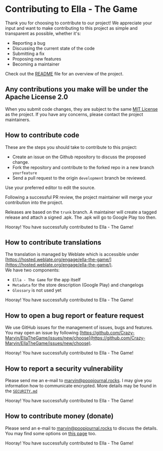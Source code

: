 # Contributing to Ella - The Game

Thank you for choosing to contribute to our project! We appreciate your input and want to make contributing to this project as simple and transparent as possible, whether it's:

- Reporting a bug
- Discussing the current state of the code
- Submitting a fix
- Proposing new features
- Becoming a maintainer

Check out the [README](https://github.com/Crazy-Marvin/EllaTheGame/blob/trunk/README.md) file for an overview of the project.

## Any contributions you make will be under the Apache License 2.0

When you submit code changes, they are subject to the same [MIT License](https://choosealicense.com/licenses/mit/) as the project. If you have any concerns, please contact the project maintainers.

## How to contribute code

These are the steps you should take to contribute to this project:

- Create an issue on the Github repository to discuss the proposed change.
- Fork the repository and contribute to the forked repo in a new branch `yourfeature`
- Send a pull request to the origin `development` branch be reviewed.

Use your preferred editor to edit the source.

Following a successful PR review, the project maintainer will merge your contribution into the project.

Releases are based on the `trunk` branch. A maintainer will create a tagged release and attach a signed .apk. The .apk will go to Google Play too then.

Hooray! You have successfully contributed to Ella - The Game!

## How to contribute translations

The translation is managed by Weblate which is accessible under [https://hosted.weblate.org/engage/ella-the-game/](https://hosted.weblate.org/engage/ella-the-game/).  
We have two components: 
- `Ella - The Game` for the app itself
- `Metadata` for the store description (Google Play) and changelogs
- `Glossary` is not used yet

Hooray! You have successfully contributed to Ella - The Game!

## How to open a bug report or feature request

We use GitHub issues for the management of issues, bugs and features. You may open an issue by following [https://github.com/Crazy-Marvin/EllaTheGame/issues/new/choose](https://github.com/Crazy-Marvin/EllaTheGame/issues/new/choose).

Hooray! You have successfully contributed to Ella - The Game!

## How to report a security vulnerability

Please send me an e-mail to [marvin@poopjournal.rocks](mailto:marvin@poopjournal.rocks?subject=Ella%20-%20The%20Game%20Security%20Vulnerability). I may give you information how to communicate encrypted. More details may be found in the [`SECURITY.md`](https://github.com/Crazy-Marvin/EllaTheGame/blob/trunk/.github/SECURITY.md)

Hooray! You have successfully contributed to Ella - The Game!

## How to contribute money (donate)

Please send an e-mail to [marvin@poopjournal.rocks](mailto:marvin@poopjournal.rocks?subject=Ella%20-%20The%20Game%20Donation) to discuss the details.
You may find some options on [this page](https://poopjournal.rocks/blog/donate/) too.

Hooray! You have successfully contributed to Ella - The Game!
